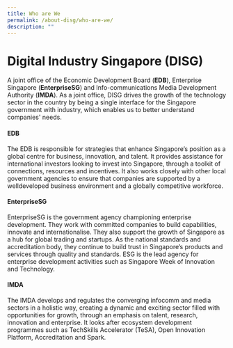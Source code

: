 ```yaml
---
title: Who are We
permalink: /about-disg/who-are-we/
description: ""
---
```

#  Digital Industry Singapore (DISG) 
A joint office of the Economic Development Board (**EDB**), Enterprise Singapore (**EnterpriseSG**) and Info-communications Media Development Authority (**IMDA**). As a joint office, DISG drives the growth of the technology sector in the country by being a single interface for the Singapore government with industry, which enables us to better understand companies' needs.

#### EDB
The EDB is responsible for strategies that enhance Singapore’s
position as a global centre for business, innovation, and talent. It
provides assistance for international investors looking to invest
into Singapore, through a toolkit of connections, resources and
incentives. It also works closely with other local government
agencies to ensure that companies are supported by a welldeveloped
business environment and a globally competitive
workforce.

#### EnterpriseSG
EnterpriseSG is the government agency championing enterprise development.
They work with committed companies to build capabilities, innovate
and internationalise. They also support the growth of Singapore as
a hub for global trading and startups. As the national standards and
accreditation body, they continue to build trust in Singapore’s
products and services through quality and standards. ESG is the lead
agency for enterprise development activities such as Singapore
Week of Innovation and Technology.

#### IMDA
The IMDA develops and regulates the converging infocomm and
media sectors in a holistic way, creating a dynamic and exciting
sector filled with opportunities for growth, through an emphasis on
talent, research, innovation and enterprise. It looks after ecosystem
development programmes such as TechSkills Accelerator (TeSA),
Open Innovation Platform, Accreditation and Spark.